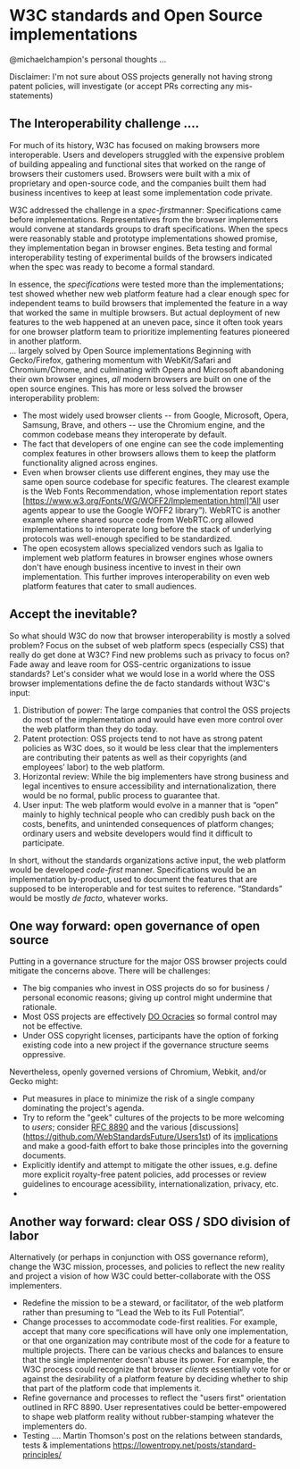 # W3C standards and Open Source implementations

@michaelchampion's personal thoughts ...

Disclaimer: I'm not sure about OSS projects generally not having strong patent policies, will investigate (or accept PRs correcting any mis-statements)

## The Interoperability challenge ....
For much of its history, W3C has  focused on making browsers more interoperable.  Users and  developers struggled with the expensive problem of building appealing and functional sites that worked on the range of browsers their customers used.  Browsers were built with a mix of proprietary and open-source code, and  the companies built them had business incentives to keep at least some implementation code private.

W3C addressed the challenge in a *spec-first*manner:  Specifications came before implementations. Representatives from the browser implementers would convene at standards groups to draft specifications.  When the specs were reasonably stable and prototype implementations showed promise, they implementation began in browser engines. Beta testing and formal interoperability testing of experimental builds of the browsers indicated when the spec was ready to become a formal standard. 

 In essence, the *specifications* were tested more than the implementations; test showed whether new web platform feature had a clear enough spec for independent  teams to build browsers that implemented the feature in a way that worked the same in multiple browsers. But actual deployment of new features to the web happened at an uneven pace, since it often took years for one browser platform team to prioritize implementing features pioneered in another platform.  
... largely solved by Open Source implementations
Beginning with Gecko/Firefox, gathering momentum with WebKit/Safari and Chromium/Chrome,  and culminating with Opera and Microsoft abandoning their own browser engines, *all* modern browsers are built on one of the open source engines.  This has more or less solved the browser interoperability problem:
* The most widely used browser clients -- from Google, Microsoft, Opera, Samsung, Brave, and others -- use the Chromium engine, and the common codebase means they interoperate by default.
* The fact that developers of one engine can see the code implementing complex features in other browsers allows them to keep the platform functionality aligned across engines.
* Even when browser clients use different engines, they may use the same open source codebase for specific features.  The clearest example is the Web Fonts Recommendation, whose implementation report states [https://www.w3.org/Fonts/WG/WOFF2/Implementation.html]”All user agents appear to use the Google WOFF2 library”).  WebRTC is another example where shared source code from WebRTC.org allowed implementations to interoperate long before the stack of underlying protocols was well-enough specified to be standardized.
* The open ecosystem allows specialized vendors such as Igalia to implement web platform features in browser engines whose owners don't have enough business incentive to invest in their own implementation.  This further improves interoperability on even web platform features that cater to small audiences.

## Accept the inevitable?
So what should W3C do now that browser interoperability is mostly a solved problem?  Focus on the subset of web platform specs (especially CSS) that really do get done at W3C?  Find new problems such as privacy to focus on? Fade away and leave room for OSS-centric organizations to issue standards?  Let's consider what we would lose in a world where the OSS browser implementations define the de facto standards without W3C's input:
1. Distribution of power: The large companies that control the OSS projects do most of the implementation and would have even more control over the web platform than they do today.
2. Patent protection:  OSS projects tend to not have as strong patent policies as W3C does, so it would be less clear that the implementers are contributing their patents as well as their copyrights (and employees’ labor) to the web platform.
3. Horizontal review: While the big implementers have strong business and legal incentives to ensure accessibility and internationalization, there would be no formal, public process to guarantee that.
4. User input: The web platform would evolve in a manner that is “open” mainly to highly technical people who can credibly push back on the costs, benefits, and unintended consequences of platform changes; ordinary users and website developers would find it difficult to participate.

In short, without the standards organizations  active input, the web platform would be developed *code-first* manner. Specifications would be an implementation by-product, used to document the features that are supposed to be interoperable and for test suites to reference.  “Standards” would   be mostly *de facto*, whatever works.

## One way forward: open governance of open source

Putting in a governance structure for the major OSS browser projects could mitigate the concerns above. There will be challenges:
* The big companies who invest in OSS projects do so for business / personal economic reasons; giving up control might undermine that rationale.
* Most OSS projects are effectively [DO Ocracies](https://communitywiki.org/wiki/DoOcracy) so formal control may not be effective.
* Under OSS copyright licenses, participants have the option of forking existing code into a new project if the governance structure seems oppressive.

Nevertheless, openly governed versions of Chromium, Webkit, and/or Gecko might:
* Put measures in place to minimize the risk of a single company dominating the project's agenda. 
* Try to reform the "geek" cultures of the projects to be more welcoming to *users*; consider [RFC 8890](https://www.rfc-editor.org/rfc/rfc8890) and the various [discussions] (https://github.com/WebStandardsFuture/Users1st) of its [implications](https://www.mnot.net/blog/2020/08/28/for_the_users) and make a good-faith effort to bake those principles into the governing documents.
* Explicitly identify and attempt to mitigate the other issues, e.g. define more explicit royalty-free patent policies, add processes or review guidelines to encourage acessibility, internationalization, privacy, etc.
* 
## Another way forward:  clear OSS / SDO division of labor

Alternatively (or perhaps in conjunction with OSS governance reform), change the W3C mission, processes, and policies to reflect the new reality and project a vision of how W3C could better-collaborate with the OSS implementers.

* Redefine the mission to be a steward, or facilitator, of the web platform rather than presuming to “Lead the Web to its Full Potential”. 
* Change processes to accommodate code-first realities. For example, accept that many core specifications will have only one implementation, or that one organization may contribute most of the code for a feature to multiple projects.  There can be various checks and balances to ensure that the single implementer doesn't abuse its power.  For example, the W3C process could recognize that browser *clients* essentially vote for or against the desirability of a platform feature by deciding whether to ship that part of the platform code that implements it.   
* Refine governance and processes to reflect the "users first" orientation outlined in RFC 8890. User representatives could be better-empowered to shape web platform reality without rubber-stamping whatever the implementers do.
* Testing .... Martin Thomson's post on the relations between standards, tests & implementations  https://lowentropy.net/posts/standard-principles/




